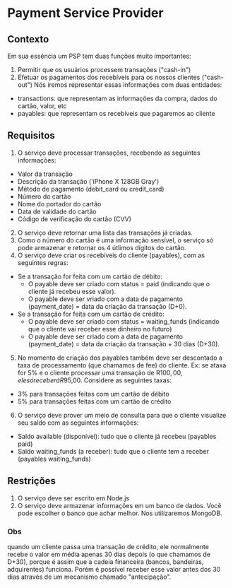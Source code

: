 # Payment Service Provider

## Contexto
Em sua essência um PSP tem duas funções muito importantes:
1. Permitir que os usuários processem transações ("cash-in")
2. Efetuar os pagamentos dos recebíveis para os nossos clientes ("cash-out")
Nós iremos representar essas informações com duas entidades:
- transactions: que representam as informações da compra, dados do cartão, valor, etc
- payables: que representam os recebíveis que pagaremos ao cliente

## Requisitos
1. O serviço deve processar transações, recebendo as seguintes informações:
- Valor da transação
- Descrição da transação ('iPhone X 128GB Gray')
- Método de pagamento (debit_card ou credit_card)
- Número do cartão
- Nome do portador do cartão
- Data de validade do cartão
- Código de verificação do cartão (CVV)
2. O serviço deve retornar uma lista das transações já criadas.
3. Como o número do cartão é uma informação sensível, o serviço só pode armazenar e retornar os 4 útlimos dígitos do cartão.
4. O serviço deve criar os recebíveis do cliente (payables), com as seguintes regras:
- Se a transação for feita com um cartão de débito:
  - O payable deve ser criado com status = paid (indicando que o cliente já recebeu esse valor).
  - O payable deve ser vriado com a data de pagamento (payment_date) = data da criação da transação (D+0).
- Se a transação for feita com um cartão de crédito:
  - O payable deve ser criado com status = waiting_funds (indicando que o cliente vai receber esse dinheiro no futuro)
  - O payable deve ser criado com a data de pagamento (payment_date) = data da criação da transação + 30 dias (D+30).
5. No momento de criação dos payables também deve ser descontado a taxa de processamento (que chamamos de fee) do cliente. Ex: se ataxa for 5% e o cliente processar uma transação de R$100,00, ele só receberá R$95,00. Considere as seguintes taxas:
- 3% para transações feitas com um cartão de débito
- 5% para transações feitas com um cartão de crédito
6. O serviço deve prover um meio de consulta para que o cliente visualize seu saldo com as seguintes informações:
- Saldo available (disponível): tudo que o cliente já recebeu (payables paid)
- Saldo waiting_funds (a receber): tudo que o cliente tem a receber (payables waiting_funds)

## Restrições
1. O serviço deve ser escrito em Node.js
2. O serviço deve armazenar informações em um banco de dados. Você pode escolher o banco que achar melhor. Nos utilizaremos MongoDB.

### Obs 
quando um cliente passa uma transação de crédito, ele normalmente recebe o valor em média apenas 30 dias depois (o que chamamos de D+30), porque é assim que a cadeia financeira (bancos, bandeiras, adquirentes) funciona. Porém é possível receber esse valor antes dos 30 dias através de um mecanismo chamado "antecipação".


